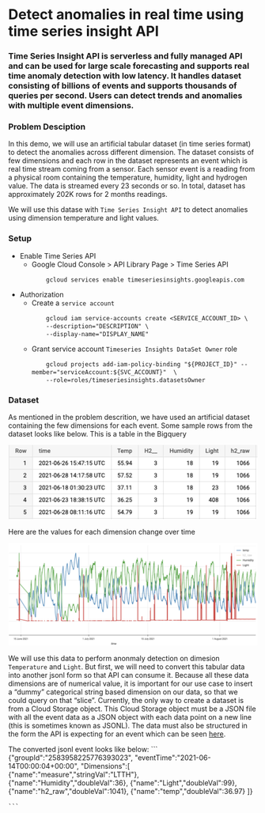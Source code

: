 # Detect anomalies in real time using time series insight API

### Time Series Insight API is serverless and fully managed API and can be used for large scale forecasting and supports real time anomaly detection with low latency. It handles dataset consisting of billions of events and supports thousands of queries per second. Users can detect trends and anomalies with multiple event dimensions.

### Problem Desciption

In this demo, we will use an artificial tabular dataset (in time series format) to detect the anomalies across different dimension. The dataset consists of few dimensions and each row in the dataset represents an event which is real time stream coming from a sensor. Each sensor event is a reading from a physical room containing the temperature, humidity, light and hydrogen value. The data is streamed every 23 seconds or so. In total, dataset has approximately 202K rows for 2 months readings. 

We will use this datase with `Time Series Insight API` to detect anomalies using dimension temperature and light values.

### Setup 

- Enable Time Series API
    - Google Cloud Console > API Library Page > Time Series API
        ``` 
            gcloud services enable timeseriesinsights.googleapis.com
        ``` 
- Authorization
    - Create a `service account`
        ```
            gcloud iam service-accounts create <SERVICE_ACCOUNT_ID> \
            --description="DESCRIPTION" \
            --display-name="DISPLAY_NAME"
        ```
    - Grant service account `Timeseries Insights DataSet Owner` role
        ```
            gcloud projects add-iam-policy-binding "${PROJECT_ID}" --member="serviceAccount:${SVC_ACCOUNT}"  \
            --role=roles/timeseriesinsights.datasetsOwner 
        ```
        
### Dataset

As mentioned in the problem descrition, we have used an artificial dataset containing the few dimensions for each event. Some sample rows from the dataset looks like below. This is a table in the Bigquery

![TSI Tabular Data](../../data/images/TSI-tabular-sample.png)

Here are the values for each dimension change over time

![TSI Chart](../../data/images/TSI-chart.png)

We will use this data to perform anonmaly detection on dimesion `Temperature` and `Light`. But first, we will need to convert this tabular data into another jsonl form so that API can consume it. Because all these data dimensions are of numerical value, it is important for our use case to insert a “dummy” categorical string based dimension on our data, so that we could query on that “slice”. Currently, the only way to create a dataset is from a Cloud Storage object. This Cloud Storage object must be a JSON file with all the event data as a JSON object with each data point on a new line (this is sometimes known as JSONL). The data must also be structured in the form the API is expecting for an event which can be seen [here](https://cloud.google.com/timeseries-insights/docs/reference/rest/v1/projects.datasets/appendEvents#Event).


The converted jsonl event looks like below:
    ```
        {"groupId":"2583958225776393023",
            "eventTime":"2021-06-14T00:00:04+00:00",
            "Dimensions":[
                {"name":"measure","stringVal":"LTTH"},
                {"name":"Humidity","doubleVal":36},
                {"name":"Light","doubleVal":99},
                {"name":"h2_raw","doubleVal":1041},
                {"name":"temp","doubleVal":36.97}
        ]}

    ```



